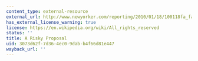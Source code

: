 ```yaml
---
content_type: external-resource
external_url: http://www.newyorker.com/reporting/2010/01/18/100118fa_fact_talbot
has_external_license_warning: true
license: https://en.wikipedia.org/wiki/All_rights_reserved
status: ''
title: A Risky Proposal
uid: 3073d62f-7d36-4ec0-9dab-b4f66d81e447
wayback_url: ''
---
```

